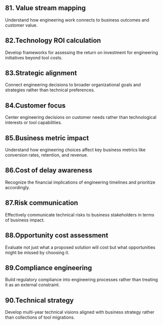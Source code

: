 ## 81. Value stream mapping
Understand how engineering work connects to business outcomes and customer value.

## 82.Technology ROI calculation
Develop frameworks for assessing the return on investment for engineering initiatives beyond tool costs.

## 83.Strategic alignment
Connect engineering decisions to broader organizational goals and strategies rather than technical preferences.

## 84.Customer focus
Center engineering decisions on customer needs rather than technological interests or tool capabilities.

## 85.Business metric impact
Understand how engineering choices affect key business metrics like conversion rates, retention, and revenue.

## 86.Cost of delay awareness
Recognize the financial implications of engineering timelines and prioritize accordingly.

## 87.Risk communication
Effectively communicate technical risks to business stakeholders in terms of business impact.

## 88.Opportunity cost assessment
Evaluate not just what a proposed solution will cost but what opportunities might be missed by choosing it.

## 89.Compliance engineering
Build regulatory compliance into engineering processes rather than treating it as an external constraint.

## 90.Technical strategy
Develop multi-year technical visions aligned with business strategy rather than collections of tool migrations.
